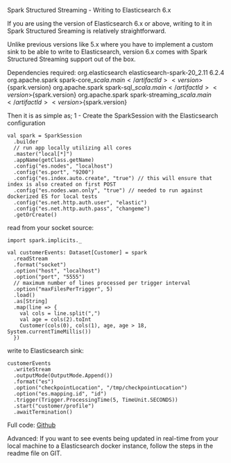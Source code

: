 Spark Structured Streaming - Writing to Elasticsearch 6.x

If you are using the version of Elasticsearch 6.x or above, writing to it in Spark Structured Sreaming is relatively straightforward.

Unlike previous versions like 5.x where you have to implement a custom sink to be able to write to Elasticsearch, version 6.x comes with Spark Structured Streaming support out of the box.

Dependencies required:
        <dependency>
            <groupId>org.elasticsearch</groupId>
            <artifactId>elasticsearch-spark-20_2.11</artifactId>
            <version>6.2.4</version>
        </dependency>
        <dependency>
            <groupId>org.apache.spark</groupId>
            <artifactId>spark-core_${scala.main}</artifactId>
            <version>${spark.version}</version>
        </dependency>
        <dependency>
            <groupId>org.apache.spark</groupId>
            <artifactId>spark-sql_${scala.main}</artifactId>
            <version>${spark.version}</version>
        </dependency>
        <dependency>
            <groupId>org.apache.spark</groupId>
            <artifactId>spark-streaming_${scala.main}</artifactId>
            <version>${spark.version}</version>
        </dependency>


Then it is as simple as;
1 - Create the SparkSession with the Elasticsearch configuration
```
val spark = SparkSession
  .builder
  // run app locally utilizing all cores
  .master("local[*]")
  .appName(getClass.getName)
  .config("es.nodes", "localhost")
  .config("es.port", "9200")
  .config("es.index.auto.create", "true") // this will ensure that index is also created on first POST
  .config("es.nodes.wan.only", "true") // needed to run against dockerized ES for local tests
  .config("es.net.http.auth.user", "elastic")
  .config("es.net.http.auth.pass", "changeme")
  .getOrCreate()
```

read from your socket source:
```
import spark.implicits._

val customerEvents: Dataset[Customer] = spark
  .readStream
  .format("socket")
  .option("host", "localhost")
  .option("port", "5555")
  // maximum number of lines processed per trigger interval
  .option("maxFilesPerTrigger", 5)
  .load()
  .as[String]
  .map(line => {
    val cols = line.split(",")
    val age = cols(2).toInt
    Customer(cols(0), cols(1), age, age > 18, System.currentTimeMillis())
  })
```

write to Elasticsearch sink:
```
customerEvents
  .writeStream
  .outputMode(OutputMode.Append())
  .format("es")
  .option("checkpointLocation", "/tmp/checkpointLocation")
  .option("es.mapping.id", "id")
  .trigger(Trigger.ProcessingTime(5, TimeUnit.SECONDS))
  .start("customer/profile")
  .awaitTermination()
```

Full code:
[Github](https://github.com/joeyfaherty/es6writer/blob/master/src/main/scala/com/joeyfaherty/spark/structured/streaming/ESWriter6.scala)

Advanced:
If you want to see events being updated in real-time from your local machine to a Elasticsearch docker instance, follow the steps in the readme file on GIT.